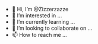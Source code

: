 - 👋 Hi, I’m @Zizzerzazze
- 👀 I’m interested in ...
- 🌱 I’m currently learning ...
- 💞️ I’m looking to collaborate on ...
- 📫 How to reach me ...

<!---
Zizzerzazze/Zizzerzazze is a ✨ special ✨ repository because its `README.md` (this file) appears on your GitHub profile.
You can click the Preview link to take a look at your changes.
--->
